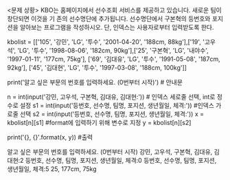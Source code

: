<문제 상황>
KBO는 홈페이지에서 선수조회 서비스를 제공하고 있습니다. 새로운 팀이 창단되면 이것을 기
존의 선수명단에 추가됩니다. 선수명단에서 구본혁의 등번호와 포지션을 알아보는 프로그램을
작성하시오. 단, 인덱스는 사용자로부터 입력받도록 한다.

kbolist = [['105', '강민', 'LG', '투수', '2001-04-20', '188cm, 88kg'],['19', '고우석', 'LG', '투수', '1998-08-06', '182cm, 90kg'],['25', '구본혁', 'LG', '내야수', '1997-01-11', '177cm, 75kg'], ['69', '김대유', 'LG', '투수', '1991-05-08', '187cm, 92kg'], ['45', '김대현', 'LG', '투수', '1997-03-08', '188cm, 100kg']]

print('알고 싶은 부문의 번호를 입력하세요. (0번부터 시작)') # 안내문

n = int(input('강민, 고우석, 구본혁, 김대유, 김대현:')) # 인덱스 세로줄 선택, int로 정수로 설정
s1 = int(input('등번호, 선수명, 팀명, 포지션, 생년월일, 체격:')) #인덱스 가로줄 선택
s2 = int(input('등번호, 선수명, 팀명, 포지션, 생년월일, 체격:')) 
x = kbolist[n][s1] #format에 입력하기 위해 변수로 지정
y = kbolist[n][s2]

print('{}, {}'.format(x, y)) #출력


알고 싶은 부문의 번호를 입력하세요. (0번부터 시작)
강민, 고우석, 구본혁, 김대유, 김대현:2
등번호, 선수명, 팀명, 포지션, 생년월일, 체격:0
등번호, 선수명, 팀명, 포지션, 생년월일, 체격:5
25, 177cm, 75kg
